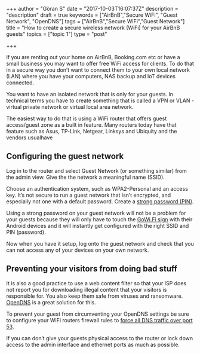 +++
author = "Göran S"
date = "2017-10-03T16:07:37Z"
description = "description"
draft = true
keywords = ["AirBnB","Secure WiFi", "Guest Network", "OpenDNS"]
tags = ["AirBnB","Secure WiFi","Guest Network"]
title = "How to create a secure wireless network (WiFi) for your AirBnB guests"
topics = ["topic 1"]
type = "post"

+++
If you are renting out your home on AirBnB, Booking.com etc or have a small business you may want to offer free WiFi access for clients. To do that in a secure way you don’t want to connect them to your own local network (LAN) where you have your computers, NAS backup and IoT devices connected.

You want to have an isolated network that is only for your guests. In technical terms you have to create something that is called a VPN or VLAN - virtual private network or virtual local area network. 

The easiest way to do that is using a WiFi router that offers guest access/guest zone as a built in feature. Many routers today have that feature such as Asus, TP-Link, Netgear, Linksys and Ubiquity and the vendors usualhave 

## Configuring the guest network
Log in to the router and select Guest Network (or something similar) from the admin view. Give the the network a meaningful name (SSID).  

Choose an authentication system, such as WPA2-Personal and an access key. It’s not secure to run a guest network that isn’t encrypted, and especially not one with a default password. Create a [strong password (PIN)][1].  

Using a strong password on your guest network will not be a problem for your guests because they will only have to touch the [GoWi.Fi sign][2] with their Android devices and it will instantly get configured with the right SSID and PIN (password).    

Now when you have it setup, log onto the guest network and check that you can not access any of your devices on your own network. 

## Preventing your visitors from doing bad stuff
It is also a good practice to use a web content filter so that your ISP does not report you for downloading illegal content that your visitors is responsible for. You also keep them safe from viruses and ransomware. [OpenDNS][3] is a great solution for this. 

To prevent your guest from circumventing your OpenDNS settings be sure to configure your WiFi routers firewall rules to [force all DNS traffic over port 53][4]. 

If you can don’t give your guests physical access to the router or lock down access to the admin interface and ethernet ports as much as possible.


  [1]: https://passwordsgenerator.net/
  [2]: https://www.gowi.fi/
  [3]: https://www.opendns.com/home-internet-security/
  [4]: https://support.opendns.com/hc/en-us/articles/227988027

